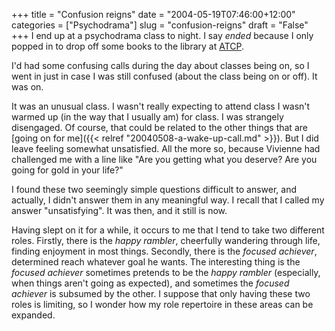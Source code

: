 +++
title = "Confusion reigns"
date = "2004-05-19T07:46:00+12:00"
categories = ["Psychodrama"]
slug = "confusion-reigns"
draft = "False"
+++
I end up at a psychodrama class to night. I say _ended_ because I
only popped in to drop off some books to the library at
[ATCP](http://www.psychodrama.org.nz/atcp.html).

I'd had some confusing calls during the day about classes being on,
so I went in just in case I was still confused (about the class being
on or off). It was on.

It was an unusual class. I wasn't really expecting to attend class I
wasn't warmed up (in the way that I usually am) for class. I was
strangely disengaged. Of course, that could be related to the other
things that are [going on for
me]({{< relref "20040508-a-wake-up-call.md" >}}).
But I did leave feeling somewhat unsatisfied. All the more so,
because Vivienne had challenged me with a line like "Are you getting
what you deserve? Are you going for gold in your life?"

I found these two seemingly simple questions difficult to answer,
and actually, I didn't answer them in any meaningful way. I recall
that I called my answer "unsatisfying". It was then, and it still
is now.

Having slept on it for a while, it occurs to me that I tend to take two
different roles. Firstly, there is the _happy rambler_, cheerfully wandering
through life, finding enjoyment in most things. Secondly, there is the _focused
achiever_, determined reach whatever goal he wants. The interesting thing is
the _focused achiever_ sometimes pretends to be the _happy rambler_
(especially, when things aren't going as expected), and sometimes the _focused
achiever_ is subsumed by the other.  I suppose that only having these two roles
is limiting, so I wonder how my role repertoire in these areas can be expanded.

